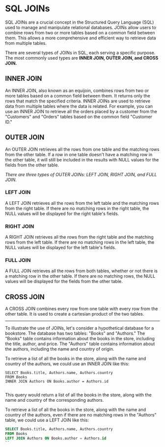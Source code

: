 # SQL JOINs

SQL JOINs are a crucial concept in the Structured Query Language (SQL) used to manage and manipulate relational databases. JOINs allow users to combine rows from two or more tables based on a common field between them. This allows a more comprehensive and efficient way to retrieve data from multiple tables.

There are several types of JOINs in SQL, each serving a specific purpose. The most commonly used types are **INNER JOIN, OUTER JOIN, and CROSS JOIN.**

INNER JOIN
----------

An INNER JOIN, also known as an equijoin, combines rows from two or more tables based on a common field between them. It returns only the rows that match the specified criteria. INNER JOINs are used to retrieve data from multiple tables where the data is related. For example, you can use an INNER JOIN to retrieve all the orders placed by a customer from the "Customers" and "Orders" tables based on the common field "Customer ID."

OUTER JOIN
----------

An OUTER JOIN retrieves all the rows from one table and the matching rows from the other table. If a row in one table doesn't have a matching row in the other table, it will still be included in the results with NULL values for the fields from the other table.

_There are three types of OUTER JOINs: LEFT JOIN, RIGHT JOIN, and FULL JOIN._

### LEFT JOIN

A LEFT JOIN retrieves all the rows from the left table and the matching rows from the right table. If there are no matching rows in the right table, the NULL values will be displayed for the right table's fields.

### RIGHT JOIN

A RIGHT JOIN retrieves all the rows from the right table and the matching rows from the left table. If there are no matching rows in the left table, the NULL values will be displayed for the left table's fields.

### FULL JOIN

A FULL JOIN retrieves all the rows from both tables, whether or not there is a matching row in the other table. If there are no matching rows, the NULL values will be displayed for the fields from the other table.

CROSS JOIN
----------

A CROSS JOIN combines every row from one table with every row from the other table. It is used to create a cartesian product of the two tables.

  

* * *

  

To illustrate the use of JOINs, let's consider a hypothetical database for a bookstore. The database has two tables: "Books" and "Authors." The "Books" table contains information about the books in the store, including the title, author, and price. The "Authors" table contains information about the authors, including the name and country of origin.

To retrieve a list of all the books in the store, along with the name and country of the authors, we could use an INNER JOIN like this:

```plain
SELECT Books.title, Authors.name, Authors.country
FROM Books
INNER JOIN Authors ON Books.author = Authors.id


```

This query would return a list of all the books in the store, along with the name and country of the corresponding authors.

To retrieve a list of all the books in the store, along with the name and country of the authors, even if there are no matching rows in the "Authors" table, we could use a LEFT JOIN like this:

  

```sql
SELECT Books.title, Authors.name, Authors.country
FROM Books
LEFT JOIN Authors ON Books.author = Authors.id
``
```
